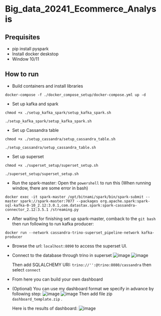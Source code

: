 # Big_data_20241_Ecommerce_Analysis

## Prequisites
- pip install pyspark
- Install docker deskstop
- Window 10/11
## How to run
- Build containers and install libraries
  
```
docker-compose -f ./docker_compose_setup/docker-compose.yml up -d
```
- Set up kafka and spark

```
chmod +x ./setup_kafka_spark/setup_kafka_spark.sh

./setup_kafka_spark/setup_kafka_spark.sh
```
- Set up Cassandra table

```
chmod +x ./setup_cassandra/setup_cassandra_table.sh

./setup_cassandra/setup_cassandra_table.sh
```

- Set up superset 

```
chmod +x ./superset_setup/superset_setup.sh

./superset_setup/superset_setup.sh
```

- Run the spark-master: Open the `powershell` to run this (When running window, there are some error in bash)
  
```
docker exec -it spark-master /opt/bitnami/spark/bin/spark-submit --master spark://spark-master:7077 --packages org.apache.spark:spark-sql-kafka-0-10_2.12:3.0.1,com.datastax.spark:spark-cassandra-connector_2.12:3.5.1 /streaming.py
```

- After waiting for finishing set up spark-master, comback to the `git bash` then run following to run kafka producer:

```
docker run --network cassandra-trino-superset_pipeline-network kafka-producer
```

- Browse the url: `localhost:8090` to access the superset UI.

- Connect to the database through trino in superset
  ![image](https://github.com/user-attachments/assets/c84a6b35-f105-4ae6-be3c-96c686c58b1c)
  ![image](https://github.com/user-attachments/assets/d48a0de3-118b-4641-b275-fdf82f288ed1)
  
  Then add SQLALCHEMY URI: `trino://'':@trino:8080/cassandra` then select `connect`

-   From here you can build your own dashboard

- (Optional) You can use my dashboard format we specify in advance by following step:
  ![image](https://github.com/user-attachments/assets/1716a63a-0ecf-4ab7-bc15-4a5e4b8b5ccf)
  ![image](https://github.com/user-attachments/assets/78d18223-2d9d-4de7-91a0-d734f6ffda02)
  Then add file zip `dashboard_template.zip` .

  Here is the results of dashboard:
  ![image](https://github.com/user-attachments/assets/55eb4455-abd9-48f2-bbde-67963420141b)





  
